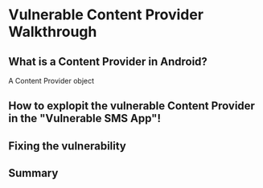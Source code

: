 # Vulnerable Content Provider Walkthrough


## What is a Content Provider in Android?
A Content Provider object 

## How to explopit the vulnerable Content Provider in the "Vulnerable SMS App"!


## Fixing the vulnerability


## Summary
